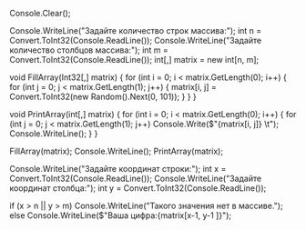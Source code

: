 Console.Clear();

Console.WriteLine("Задайте количество строк массива:");
int n = Convert.ToInt32(Console.ReadLine());
Console.WriteLine("Задайте количество столбцов массива:");
int m = Convert.ToInt32(Console.ReadLine());
int[,] matrix = new int[n, m];

void FillArray(Int32[,] matrix)
{
    for (int i = 0; i < matrix.GetLength(0); i++)
    {
        for (int j = 0; j < matrix.GetLength(1); j++)
        { matrix[i, j] = Convert.ToInt32(new Random().Next(0, 101)); }
    }
}

void PrintArray(int[,] matrix)
{
    for (int i = 0; i < matrix.GetLength(0); i++)
    {
        for (int j = 0; j < matrix.GetLength(1); j++)
            Console.Write($"{matrix[i, j]} \t");
        Console.WriteLine();
    }
}

FillArray(matrix);
Console.WriteLine();
PrintArray(matrix);

Console.WriteLine("Задайте координат строки:");
int x = Convert.ToInt32(Console.ReadLine());
Console.WriteLine("Задайте координат столбца:");
int y = Convert.ToInt32(Console.ReadLine());

if (x > n || y > m)
    Console.WriteLine("Такого значения нет в массиве.");
else 
Console.WriteLine($"Ваша цифра:{matrix[x-1, y-1 ]}");